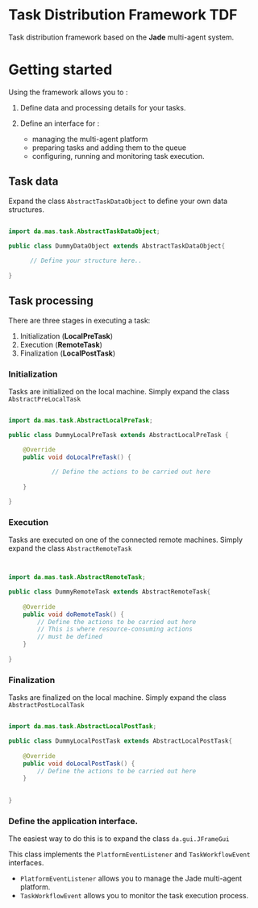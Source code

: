 
Task Distribution Framework **TDF**
===================================
Task distribution framework based on the **Jade** multi-agent system.


Getting started
=============

Using the framework allows you to : 

1. Define data and processing details for your tasks.
2. Define an interface for :

 	- managing the multi-agent platform
 	- preparing tasks and adding them to the queue
 	- configuring, running and monitoring task execution.


## Task data
Expand the class ``AbstractTaskDataObject`` to define your own data structures.
``` java

import da.mas.task.AbstractTaskDataObject;

public class DummyDataObject extends AbstractTaskDataObject{
	
	  // Define your structure here..
	
}
```

## Task processing
There are three stages in executing a task:

1. Initialization (**LocalPreTask**)
2. Execution (**RemoteTask**)
3. Finalization (**LocalPostTask**)

### Initialization
Tasks are initialized on the local machine. Simply expand the class  ``AbstractPreLocalTask``

``` java

import da.mas.task.AbstractLocalPreTask;

public class DummyLocalPreTask extends AbstractLocalPreTask {

	@Override
	public void doLocalPreTask() {
	
			// Define the actions to be carried out here
		
	}

}


```

### Execution
Tasks are executed on one of the connected remote machines. Simply expand the class ``AbstractRemoteTask``

``` java


import da.mas.task.AbstractRemoteTask;

public class DummyRemoteTask extends AbstractRemoteTask{
	
	@Override
	public void doRemoteTask() {
		// Define the actions to be carried out here
        // This is where resource-consuming actions
        // must be defined
	}
	
}


```

### Finalization
Tasks are finalized on the local machine. Simply expand the class ``AbstractPostLocalTask``

``` java

import da.mas.task.AbstractLocalPostTask;

public class DummyLocalPostTask extends AbstractLocalPostTask{
	
	@Override
	public void doLocalPostTask() {
		// Define the actions to be carried out here
	}

	
}


```

### Define the application interface.

The easiest way to do this is to expand the class  ``da.gui.JFrameGui``

This class implements the ``PlatformEventListener`` and ``TaskWorkflowEvent`` interfaces.

* ``PlatformEventListener`` allows you to manage the Jade multi-agent platform.
* ``TaskWorkflowEvent`` allows you to monitor the task execution process.

